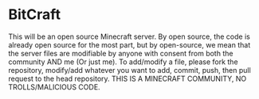 # BitCraft
This will be an open source Minecraft server. By open source, the code is already open source for the most part, but by open-source, we mean that the server files are modifiable by anyone with consent from both the community AND me (Or just me). To add/modify a file, please fork the repository, modify/add whatever you want to add, commit, push, then pull request to the head repository. THIS IS A MINECRAFT COMMUNITY, NO TROLLS/MALICIOUS CODE.
